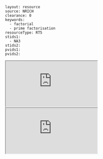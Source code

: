 ````
layout: resource
source: NRICH
clearance: 0
keywords:
  - factorial
  - prime factorisation
resourceType: RT5
stids1:
  - NA3
stids2:
pvids1:
pvids2:

````

<div class="row-fluid">
<iframe src="http://nrich.maths.org/1950?mobile=1" class="span12 nrich-embed"></iframe>
</div>

<div class="row-fluid">
<iframe src="https://www.desmos.com/calculator/wwstaoxo0o" class="span 12 nrich-embed"></iframe>
</div>